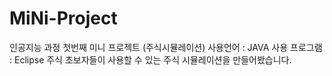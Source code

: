 # MiNi-Project
인공지능 과정 첫번째 미니 프로젝트 (주식시뮬레이션)
사용언어 : JAVA
사용 프로그램 : Eclipse
주식 초보자들이 사용할 수 있는 주식 시뮬레이션을 만들어봤습니다.

